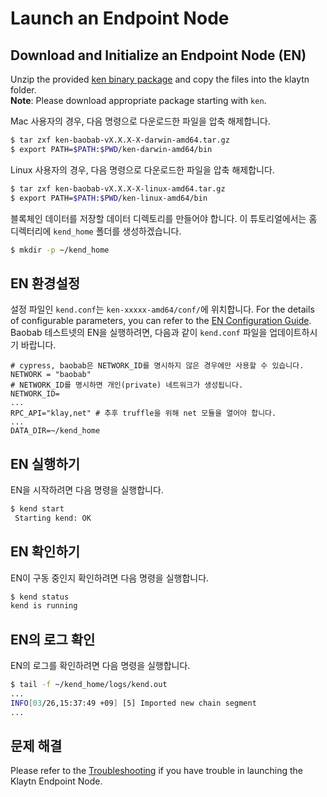 # Launch an Endpoint Node

## Download and Initialize an Endpoint Node (EN) <a href="#download-and-initialize-an-endpoint-node-en" id="download-and-initialize-an-endpoint-node-en"></a>

Unzip the provided [ken binary package](../../installation-guide/download/#get-the-packages) and copy the files into the klaytn folder.\
**Note**: Please download appropriate package starting with `ken`.

Mac 사용자의 경우, 다음 명령으로 다운로드한 파일을 압축 해제합니다.

```bash
$ tar zxf ken-baobab-vX.X.X-X-darwin-amd64.tar.gz
$ export PATH=$PATH:$PWD/ken-darwin-amd64/bin
```

Linux 사용자의 경우, 다음 명령으로 다운로드한 파일을 압축 해제합니다.

```bash
$ tar zxf ken-baobab-vX.X.X-X-linux-amd64.tar.gz
$ export PATH=$PATH:$PWD/ken-linux-amd64/bin
```

블록체인 데이터를 저장할 데이터 디렉토리를 만들어야 합니다. 이 튜토리얼에서는 홈 디렉터리에 `kend_home` 폴더를 생성하겠습니다.

```bash
$ mkdir -p ~/kend_home
```

## EN 환경설정 <a href="#configuring-the-en" id="configuring-the-en"></a>

설정 파일인 `kend.conf`는 `ken-xxxxx-amd64/conf/`에 위치합니다. For the details of configurable parameters, you can refer to the [EN Configuration Guide](../../operation-guide/configuration.md). Baobab 테스트넷의 EN을 실행하려면, 다음과 같이 `kend.conf` 파일을 업데이트하시기 바랍니다.

```
# cypress, baobab은 NETWORK_ID를 명시하지 않은 경우에만 사용할 수 있습니다.
NETWORK = "baobab"
# NETWORK_ID를 명시하면 개인(private) 네트워크가 생성됩니다.
NETWORK_ID=
...
RPC_API="klay,net" # 추후 truffle을 위해 net 모듈을 열어야 합니다.
...
DATA_DIR=~/kend_home
```

## EN 실행하기 <a href="#launching-the-en" id="launching-the-en"></a>

EN을 시작하려면 다음 명령을 실행합니다.

```bash
$ kend start
 Starting kend: OK
```

## EN 확인하기<a href="#checking-the-en" id="checking-the-en"></a>

EN이 구동 중인지 확인하려면 다음 명령을 실행합니다.

```bash
$ kend status
kend is running
```

## EN의 로그 확인 <a href="#checking-the-log-of-the-en" id="checking-the-log-of-the-en"></a>

EN의 로그를 확인하려면 다음 명령을 실행합니다.

```bash
$ tail -f ~/kend_home/logs/kend.out
...
INFO[03/26,15:37:49 +09] [5] Imported new chain segment                blocks=1    txs=0  mgas=0.000  elapsed=2.135ms   mgasps=0.000    number=71340 hash=f15511…c571da cache=155.56kB
...
```

## 문제 해결 <a href="#troubleshooting" id="troubleshooting"></a>

Please refer to the [Troubleshooting](../../operation-guide/errors-and-troubleshooting.md) if you have trouble in launching the Klaytn Endpoint Node.
